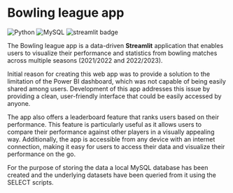# Bowling league app

![Python](https://img.shields.io/badge/python-3670A0?logo=python&logoColor=ffdd54) ![MySQL](https://img.shields.io/badge/mysql-%2300f.svg?logo=mysql&logoColor=white)  ![streamlit badge](https://badgen.net/badge/library/streamlit/red?icon=streamlit) 

The Bowling league app is a data-driven **Streamlit** application that enables users to visualize their performance and statistics from bowling matches across multiple seasons (2021/2022 and 2022/2023). 

Initial reason for creating this web app was to provide a solution to the limitation of the Power BI dashboard, which was not capable of being easily shared among users. Development of this app addresses this issue by providing a clean, user-friendly interface that could be easily accessed by anyone.

The app also offers a leaderboard feature that ranks users based on their performance. This feature is particularly useful as it allows users to compare their performance against other players in a visually appealing way. Additionally, the app is accessible from any device with an internet connection, making it easy for users to access their data and visualize their performance on the go.

For the purpose of storing the data a local MySQL database has been created and the underlying datasets have been queried from it using the SELECT scripts.
